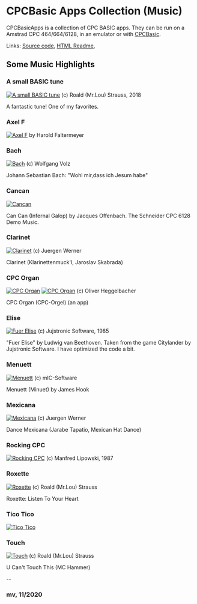 # CPCBasic Apps Collection (Music)

CPCBasicApps is a collection of CPC BASIC apps.
They can be run on a Amstrad CPC 464/664/6128, in an emulator or with
[CPCBasic](https://benchmarko.github.io/CPCBasic/index.html).

Links:
[Source code](https://github.com/benchmarko/CPCBasicApps/),
[HTML Readme](https://github.com/benchmarko/CPCBasicApps/#readme),

## Some Music Highlights

### A small BASIC tune

[![A small BASIC tune](../../img/asbtune.png)](https://benchmarko.github.io/CPCBasic/index.html?database=apps&example=music/asbtune) (c) Roald (Mr.Lou) Strauss, 2018

A fantastic tune! One of my favorites.

### Axel F

[![Axel F](../../img/axelf.png)](https://benchmarko.github.io/CPCBasic/index.html?database=apps&example=music/axelf) by Harold Faltermeyer

### Bach

[![Bach](../../img/bach.png)](https://benchmarko.github.io/CPCBasic/index.html?database=apps&example=music/bach) (c) Wolfgang Volz

Johann Sebastian Bach: "Wohl mir,dass ich Jesum habe"

### Cancan

[![Cancan](../../img/cancan.png)](https://benchmarko.github.io/CPCBasic/index.html?database=apps&example=music/cancan)

Can Can (Infernal Galop) by Jacques Offenbach.
The Schneider CPC 6128 Demo Music.

### Clarinet

[![Clarinet](../../img/clarinet.png)](https://benchmarko.github.io/CPCBasic/index.html?database=apps&example=music/clarinet) (c) Juergen Werner

Clarinet (Klarinettenmuck'l, Jaroslav Skabrada)

### CPC Organ

[![CPC Organ](../../img/cpcorgan.png)](https://benchmarko.github.io/CPCBasic/index.html?database=apps&example=music/cpcorgan)
[![CPC Organ](../../img/cpcorgan2.png)](https://benchmarko.github.io/CPCBasic/index.html?database=apps&example=music/cpcorgan) (c) Oliver Heggelbacher

CPC Organ (CPC-Orgel) (an app)

### Elise

[![Fuer Elise](../../img/elise.png)](https://benchmarko.github.io/CPCBasic/index.html?database=apps&example=music/elise) (c) Jujstronic Software, 1985

"Fuer Elise" by Ludwig van Beethoven. Taken from the game Citylander by Jujstronic Software. I have optimized the code a bit.

### Menuett

[![Menuett](../../img/menuett.png)](https://benchmarko.github.io/CPCBasic/index.html?database=apps&example=music/menuett) (c) mIC-Software

Menuett (Minuet) by James Hook

### Mexicana

[![Mexicana](../../img/mexicana.png)](https://benchmarko.github.io/CPCBasic/index.html?database=apps&example=music/mexicana) (c) Juergen Werner

Dance Mexicana (Jarabe Tapatio, Mexican Hat Dance)

### Rocking CPC

[![Rocking CPC](../../img/rocking.png)](https://benchmarko.github.io/CPCBasic/index.html?database=apps&example=music/rocking) (c) Manfred Lipowski, 1987

### Roxette

[![Roxette](../../img/roxette.png)](https://benchmarko.github.io/CPCBasic/index.html?database=apps&example=music/roxette) (c) Roald (Mr.Lou) Strauss

Roxette: Listen To Your Heart

### Tico Tico

[![Tico Tico](../../img/ticotico.png)](https://benchmarko.github.io/CPCBasic/index.html?database=apps&example=music/ticotico)

### Touch

[![Touch](../../img/touch.png)](https://benchmarko.github.io/CPCBasic/index.html?database=apps&example=music/touch) (c) Roald (Mr.Lou) Strauss

U Can't Touch This (MC Hammer)

--

### **mv, 11/2020**
